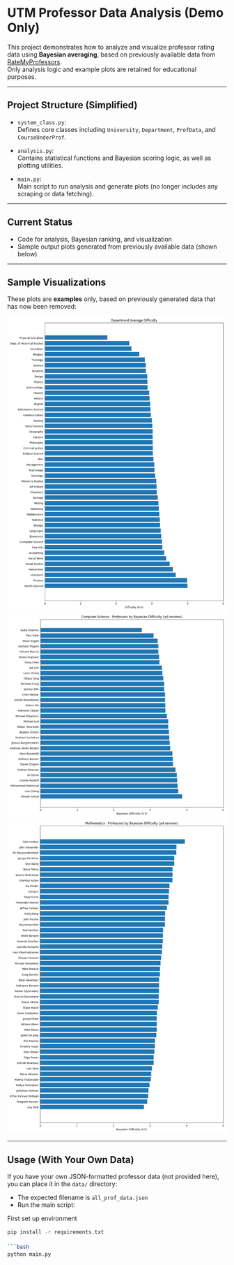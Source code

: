 
# UTM Professor Data Analysis (Demo Only)

This project demonstrates how to analyze and visualize professor rating data using **Bayesian averaging**, based on previously available data from [RateMyProfessors](https://www.ratemyprofessors.com/).  
Only analysis logic and example plots are retained for educational purposes.

---

## Project Structure (Simplified)

- `system_class.py`:  
  Defines core classes including `University`, `Department`, `ProfData`, and `CourseUnderProf`.

- `analysis.py`:  
  Contains statistical functions and Bayesian scoring logic, as well as plotting utilities.

- `main.py`:  
  Main script to run analysis and generate plots (no longer includes any scraping or data fetching).

---

## Current Status

- Code for analysis, Bayesian ranking, and visualization
- Sample output plots generated from previously available data (shown below)

---

## Sample Visualizations

These plots are **examples** only, based on previously generated data that has now been removed:

![Difficulty Ranking Chart](https://raw.githubusercontent.com/Jackymn25/utm-professor-analysis-rmp/main/plots/pic_2.png)
![Difficulty Ranking Chart](https://raw.githubusercontent.com/Jackymn25/utm-professor-analysis-rmp/main/plots/pic_1.png)
![Difficulty Ranking Chart](https://raw.githubusercontent.com/Jackymn25/utm-professor-analysis-rmp/main/plots/myplot1.png)

---

## Usage (With Your Own Data)

If you have your own JSON-formatted professor data (not provided here), you can place it in the `data/` directory:

- The expected filename is `all_prof_data.json`
- Run the main script:

First set up environment

```bash
pip install -r requirements.txt

```bash
python main.py

